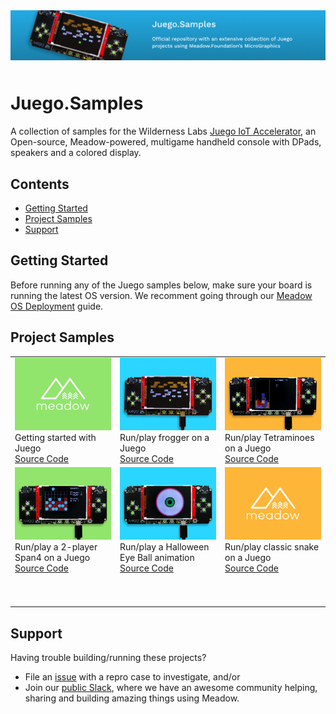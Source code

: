 <img src="Design/wildernesslabs-meadow-juego-samples.jpg"  alt="Meadow, Meadow.Cloud, C#, iot, samples" style="margin-bottom:10px" />

# Juego.Samples

A collection of samples for the Wilderness Labs [Juego IoT Accelerator](https://github.com/WildernessLabs/Juego), an Open-source, Meadow-powered, multigame handheld console with DPads, speakers and a colored display.

## Contents
* [Getting Started](#getting-started)
* [Project Samples](#project-samples)
* [Support](#support)

## Getting Started

Before running any of the Juego samples below, make sure your board is running the latest OS version. We recomment going through our [Meadow OS Deployment](https://developer.wildernesslabs.co/Meadow/Getting_Started/Deploying_Meadow/) guide. 

## Project Samples

<table>
    <tr>
        <td>
            <img src="Design/wildernesslabs-meadow-juego-getting-started.jpg" alt="juego, dotnet, meadow, dice, buttons"/><br/>
            Getting started with Juego</br>
            <a href="Source/">Source Code</a>
        </td>
        <td>
            <img src="Design/wildernesslabs-meadow-juego-froggit.jpg" alt="dotnet, meadow, juego, graphics, 2D, frogger"/><br/>
            Run/play frogger on a Juego</br>
            <a href="Source/Froggit/">Source Code</a>
        </td>
        <td>
            <img src="Design/wildernesslabs-meadow-juego-tetraminos.jpg\"/><br/>
            Run/play Tetraminoes on a Juego<br/>
            <a href="Source/Tetraminoes/">Source Code</a>
        </td>
    </tr>
    <tr>
        <td>
            <img src="Design/wildernesslabs-meadow-juego-span-four.jpg" alt="dotnet, meadow, juego, graphics, 2D, span 4"/><br/>
            Run/play a 2-player Span4 on a Juego</br>
            <a href="Source/Span4/">Source Code</a>
        </td>
        <td>
            <img src="Design/wildernesslabs-meadow-juego-snake.jpg" alt="dotnet, meadow, juego, graphics, 2D, snake"/><br/>
            Run/play a Halloween Eye Ball animation</br>
            <a href="Source/Snake/">Source Code</a>
        </td>
        <td>
            <img src="Design/wildernesslabs-meadow-juego-eyeball.jpg"/><br/>
            Run/play classic snake on a Juego</br>
            <a href="Source/Eyeball/">Source Code</a>
        </td> 
    </tr>
    <tr>
        <td>
            <p>&nbsp;&nbsp;&nbsp;&nbsp;&nbsp;&nbsp;&nbsp;&nbsp;&nbsp;&nbsp;&nbsp;&nbsp;&nbsp;&nbsp;&nbsp;&nbsp;&nbsp;&nbsp;&nbsp;&nbsp;&nbsp;&nbsp;&nbsp;&nbsp;&nbsp;&nbsp;&nbsp;&nbsp;&nbsp;&nbsp;&nbsp;&nbsp;</p>
        </td>
        <td>
            <p>&nbsp;&nbsp;&nbsp;&nbsp;&nbsp;&nbsp;&nbsp;&nbsp;&nbsp;&nbsp;&nbsp;&nbsp;&nbsp;&nbsp;&nbsp;&nbsp;&nbsp;&nbsp;&nbsp;&nbsp;&nbsp;&nbsp;&nbsp;&nbsp;&nbsp;&nbsp;&nbsp;&nbsp;&nbsp;&nbsp;&nbsp;&nbsp;</p>
        </td>
        <td>
            <p>&nbsp;&nbsp;&nbsp;&nbsp;&nbsp;&nbsp;&nbsp;&nbsp;&nbsp;&nbsp;&nbsp;&nbsp;&nbsp;&nbsp;&nbsp;&nbsp;&nbsp;&nbsp;&nbsp;&nbsp;&nbsp;&nbsp;&nbsp;&nbsp;&nbsp;&nbsp;&nbsp;&nbsp;&nbsp;&nbsp;&nbsp;&nbsp;</p>
        </td>
    </tr>
</table>

## Support

Having trouble building/running these projects? 
* File an [issue](https://github.com/WildernessLabs/Meadow.Desktop.Samples/issues) with a repro case to investigate, and/or
* Join our [public Slack](http://slackinvite.wildernesslabs.co/), where we have an awesome community helping, sharing and building amazing things using Meadow.